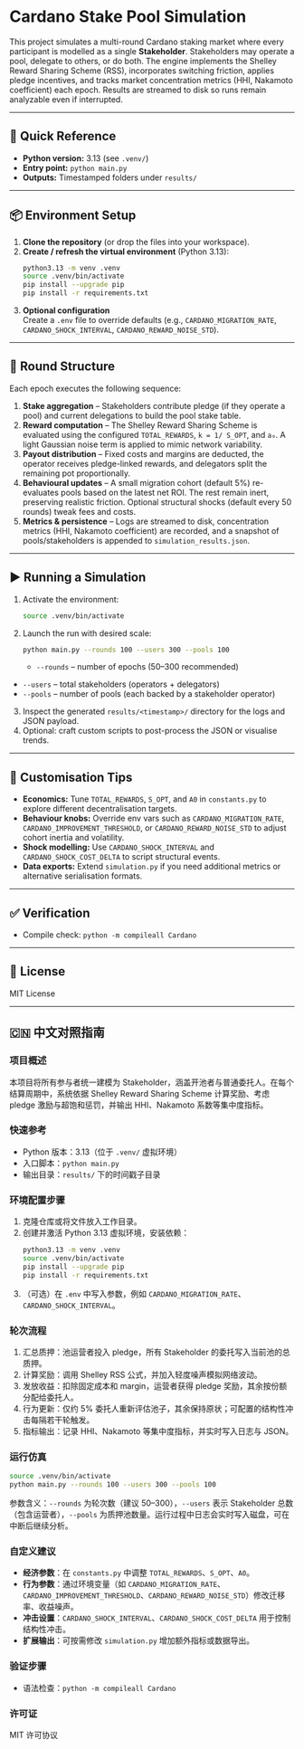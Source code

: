 # Cardano Stake Pool Simulation

This project simulates a multi-round Cardano staking market where every participant is modelled as a single **Stakeholder**. Stakeholders may operate a pool, delegate to others, or do both. The engine implements the Shelley Reward Sharing Scheme (RSS), incorporates switching friction, applies pledge incentives, and tracks market concentration metrics (HHI, Nakamoto coefficient) each epoch. Results are streamed to disk so runs remain analyzable even if interrupted.

---

## 🚀 Quick Reference

- **Python version:** 3.13 (see `.venv/`)
- **Entry point:** `python main.py`
- **Outputs:** Timestamped folders under `results/`

---

## 📦 Environment Setup

1. **Clone the repository** (or drop the files into your workspace).
2. **Create / refresh the virtual environment** (Python 3.13):
   ```bash
   python3.13 -m venv .venv
   source .venv/bin/activate
   pip install --upgrade pip
   pip install -r requirements.txt
   ```
3. **Optional configuration**  
   Create a `.env` file to override defaults (e.g., `CARDANO_MIGRATION_RATE`, `CARDANO_SHOCK_INTERVAL`, `CARDANO_REWARD_NOISE_STD`).

---

## 🧠 Round Structure

Each epoch executes the following sequence:

1. **Stake aggregation** – Stakeholders contribute pledge (if they operate a pool) and current delegations to build the pool stake table.
2. **Reward computation** – The Shelley Reward Sharing Scheme is evaluated using the configured `TOTAL_REWARDS`, `k = 1/ S_OPT`, and `a₀`. A light Gaussian noise term is applied to mimic network variability.
3. **Payout distribution** – Fixed costs and margins are deducted, the operator receives pledge-linked rewards, and delegators split the remaining pot proportionally.
4. **Behavioural updates** – A small migration cohort (default 5%) re-evaluates pools based on the latest net ROI. The rest remain inert, preserving realistic friction. Optional structural shocks (default every 50 rounds) tweak fees and costs.
5. **Metrics & persistence** – Logs are streamed to disk, concentration metrics (HHI, Nakamoto coefficient) are recorded, and a snapshot of pools/stakeholders is appended to `simulation_results.json`.

---

## ▶️ Running a Simulation

1. Activate the environment:
   ```bash
   source .venv/bin/activate
   ```
2. Launch the run with desired scale:
   ```bash
   python main.py --rounds 100 --users 300 --pools 100
   ```
   - `--rounds` – number of epochs (50–300 recommended)
  - `--users` – total stakeholders (operators + delegators)
   - `--pools` – number of pools (each backed by a stakeholder operator)
3. Inspect the generated `results/<timestamp>/` directory for the logs and JSON payload.
4. Optional: craft custom scripts to post-process the JSON or visualise trends.

---

## 🔧 Customisation Tips

- **Economics:** Tune `TOTAL_REWARDS`, `S_OPT`, and `A0` in `constants.py` to explore different decentralisation targets.
- **Behaviour knobs:** Override env vars such as `CARDANO_MIGRATION_RATE`, `CARDANO_IMPROVEMENT_THRESHOLD`, or `CARDANO_REWARD_NOISE_STD` to adjust cohort inertia and volatility.
- **Shock modelling:** Use `CARDANO_SHOCK_INTERVAL` and `CARDANO_SHOCK_COST_DELTA` to script structural events.
- **Data exports:** Extend `simulation.py` if you need additional metrics or alternative serialisation formats.

---

## ✅ Verification

- Compile check: `python -m compileall Cardano`

---

## 📄 License

MIT License

---

## 🇨🇳 中文对照指南

### 项目概述
本项目将所有参与者统一建模为 Stakeholder，涵盖开池者与普通委托人。在每个结算周期中，系统依据 Shelley Reward Sharing Scheme 计算奖励、考虑 pledge 激励与超饱和惩罚，并输出 HHI、Nakamoto 系数等集中度指标。

### 快速参考
- Python 版本：3.13（位于 `.venv/` 虚拟环境）
- 入口脚本：`python main.py`
- 输出目录：`results/` 下的时间戳子目录

### 环境配置步骤
1. 克隆仓库或将文件放入工作目录。
2. 创建并激活 Python 3.13 虚拟环境，安装依赖：
   ```bash
   python3.13 -m venv .venv
   source .venv/bin/activate
   pip install --upgrade pip
   pip install -r requirements.txt
   ```
3. （可选）在 `.env` 中写入参数，例如 `CARDANO_MIGRATION_RATE`、`CARDANO_SHOCK_INTERVAL`。

### 轮次流程
1. 汇总质押：池运营者投入 pledge，所有 Stakeholder 的委托写入当前池的总质押。
2. 计算奖励：调用 Shelley RSS 公式，并加入轻度噪声模拟网络波动。
3. 发放收益：扣除固定成本和 margin，运营者获得 pledge 奖励，其余按份额分配给委托人。
4. 行为更新：仅约 5% 委托人重新评估池子，其余保持原状；可配置的结构性冲击每隔若干轮触发。
5. 指标输出：记录 HHI、Nakamoto 等集中度指标，并实时写入日志与 JSON。

### 运行仿真
```bash
source .venv/bin/activate
python main.py --rounds 100 --users 300 --pools 100
```
参数含义：`--rounds` 为轮次数（建议 50–300），`--users` 表示 Stakeholder 总数（包含运营者），`--pools` 为质押池数量。运行过程中日志会实时写入磁盘，可在中断后继续分析。

### 自定义建议
- **经济参数**：在 `constants.py` 中调整 `TOTAL_REWARDS`、`S_OPT`、`A0`。
- **行为参数**：通过环境变量（如 `CARDANO_MIGRATION_RATE`、`CARDANO_IMPROVEMENT_THRESHOLD`、`CARDANO_REWARD_NOISE_STD`）修改迁移率、收益噪声。
- **冲击设置**：`CARDANO_SHOCK_INTERVAL`、`CARDANO_SHOCK_COST_DELTA` 用于控制结构性冲击。
- **扩展输出**：可按需修改 `simulation.py` 增加额外指标或数据导出。

### 验证步骤
- 语法检查：`python -m compileall Cardano`

### 许可证
MIT 许可协议
